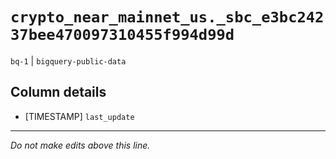 # `crypto_near_mainnet_us._sbc_e3bc24237bee470097310455f994d99d`
`bq-1` | `bigquery-public-data`

## Column details
* [TIMESTAMP] `last_update`

-------------------------------------------------------------------------------
*Do not make edits above this line.*
